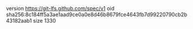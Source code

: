 version https://git-lfs.github.com/spec/v1
oid sha256:8c184ff5a3ae1aad9ce0a0e8d46b8679fce4643fb7d99220790cb2b43182aab1
size 1330
